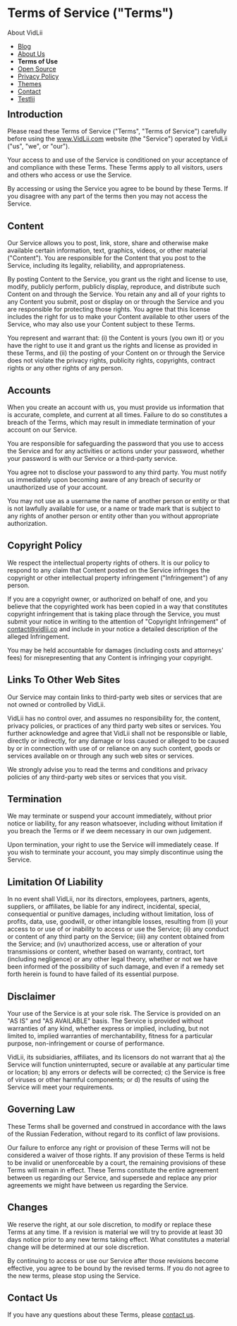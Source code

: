 
<h1 class="pg_hd">Terms of Service ("Terms")</h1>
<div class="vc_l">
    <div class="vc_cats">
        <div>About VidLii</div>
        <ul>
            <li><a href="/blog">Blog</a></li>
            <li><a href="/about">About Us</a></li>
            <li style="font-weight:bold;cursor:default">Terms of Use</li>
            <li><a href="/open-source">Open Source</a></li>
            <li><a href="/privacy">Privacy Policy</a></li>
            <li><a href="/themes">Themes</a></li>
            <li><a href="/contact">Contact</a></li>
            <li><a href="/testlii">Testlii</a></li>
        </ul>
    </div>
</div>
<div class="vc_r" style="margin-bottom: 0;">
    <h2 style="margin-top: 0;">Introduction</h2>
    <p style="margin-top: 0;">Please read these Terms of Service ("Terms", "Terms of Service") carefully before using the <a href="">www.VidLii.com</a> website (the "Service") operated by VidLii ("us", "we", or "our").</p>
    <p>Your access to and use of the Service is conditioned on your acceptance of and compliance with these Terms. These Terms apply to all visitors, users and others who access or use the Service.</p>
    <p>By accessing or using the Service you agree to be bound by these Terms. If you disagree with any part of the terms then you may not access the Service.</p>
    <h2>Content</h2>
    <p>Our Service allows you to post, link, store, share and otherwise make available certain information, text, graphics, videos, or other material ("Content"). You are responsible for the Content that you post to the Service, including its legality, reliability, and appropriateness.</p>
    <p>By posting Content to the Service, you grant us the right and license to use, modify, publicly perform, publicly display, reproduce, and distribute such Content on and through the Service. You retain any and all of your rights to any Content you submit, post or display on or through the Service and you are responsible for protecting those rights. You agree that this license includes the right for us to make your Content available to other users of the Service, who may also use your Content subject to these Terms.</p>
    <p>You represent and warrant that: (i) the Content is yours (you own it) or you have the right to use it and grant us the rights and license as provided in these Terms, and (ii) the posting of your Content on or through the Service does not violate the privacy rights, publicity rights, copyrights, contract rights or any other rights of any person.</p>
    <h2>Accounts</h2>
    <p>When you create an account with us, you must provide us information that is accurate, complete, and current at all times. Failure to do so constitutes a breach of the Terms, which may result in immediate termination of your account on our Service.</p>
    <p>You are responsible for safeguarding the password that you use to access the Service and for any activities or actions under your password, whether your password is with our Service or a third-party service.</p>
    <p>You agree not to disclose your password to any third party. You must notify us immediately upon becoming aware of any breach of security or unauthorized use of your account.</p>
    <p>You may not use as a username the name of another person or entity or that is not lawfully available for use, or a name or trade mark that is subject to any rights of another person or entity other than you without appropriate authorization.</p>
    <h2>Copyright Policy</h2>
    <p>We respect the intellectual property rights of others. It is our policy to respond to any claim that Content posted on the Service infringes the copyright or other intellectual property infringement ("Infringement") of any person.</p>
    <p>If you are a copyright owner, or authorized on behalf of one, and you believe that the copyrighted work has been copied in a way that constitutes copyright infringement that is taking place through the Service, you must submit your notice in writing to the attention of "Copyright Infringement" of <a href="mailto:contact@vidlii.co">contact@vidlii.co</a> and include in your notice a detailed description of the alleged Infringement.</p>
    <p>You may be held accountable for damages (including costs and attorneys' fees) for misrepresenting that any Content is infringing your copyright.</p>
    <h2>Links To Other Web Sites</h2>
    <p>Our Service may contain links to third-party web sites or services that are not owned or controlled by VidLii.</p>
    <p>VidLii has no control over, and assumes no responsibility for, the content, privacy policies, or practices of any third party web sites or services. You further acknowledge and agree that VidLii shall not be responsible or liable, directly or indirectly, for any damage or loss caused or alleged to be caused by or in connection with use of or reliance on any such content, goods or services available on or through any such web sites or services.</p>
    <p>We strongly advise you to read the terms and conditions and privacy policies of any third-party web sites or services that you visit.</p>
    <h2>Termination</h2>
    <p>We may terminate or suspend your account immediately, without prior notice or liability, for any reason whatsoever, including without limitation if you breach the Terms or if we deem necessary in our own judgement.</p>
    <p>Upon termination, your right to use the Service will immediately cease. If you wish to terminate your account, you may simply discontinue using the Service.</p>
    <h2>Limitation Of Liability</h2>
    <p>In no event shall VidLii, nor its directors, employees, partners, agents, suppliers, or affiliates, be liable for any indirect, incidental, special, consequential or punitive damages, including without limitation, loss of profits, data, use, goodwill, or other intangible losses, resulting from (i) your access to or use of or inability to access or use the Service; (ii) any conduct or content of any third party on the Service; (iii) any content obtained from the Service; and (iv) unauthorized access, use or alteration of your transmissions or content, whether based on warranty, contract, tort (including negligence) or any other legal theory, whether or not we have been informed of the possibility of such damage, and even if a remedy set forth herein is found to have failed of its essential purpose.</p>
    <h2>Disclaimer</h2>
    <p>Your use of the Service is at your sole risk. The Service is provided on an "AS IS" and "AS AVAILABLE" basis. The Service is provided without warranties of any kind, whether express or implied, including, but not limited to, implied warranties of merchantability, fitness for a particular purpose, non-infringement or course of performance.</p>
    <p>VidLii, its subsidiaries, affiliates, and its licensors do not warrant that a) the Service will function uninterrupted, secure or available at any particular time or location; b) any errors or defects will be corrected; c) the Service is free of viruses or other harmful components; or d) the results of using the Service will meet your requirements.</p>
    <h2>Governing Law</h2>
    <p>These Terms shall be governed and construed in accordance with the laws of the Russian Federation, without regard to its conflict of law provisions.</p>
    <p>Our failure to enforce any right or provision of these Terms will not be considered a waiver of those rights. If any provision of these Terms is held to be invalid or unenforceable by a court, the remaining provisions of these Terms will remain in effect. These Terms constitute the entire agreement between us regarding our Service, and supersede and replace any prior agreements we might have between us regarding the Service.</p>
    <h2>Changes</h2>
    <p>We reserve the right, at our sole discretion, to modify or replace these Terms at any time. If a revision is material we will try to provide at least 30 days notice prior to any new terms taking effect. What constitutes a material change will be determined at our sole discretion.</p>
    <p>By continuing to access or use our Service after those revisions become effective, you agree to be bound by the revised terms. If you do not agree to the new terms, please stop using the Service.</p>
    <h2>Contact Us</h2>
    <p>If you have any questions about these Terms, please <a href="/contact">contact us</a>.</p>
</div>
